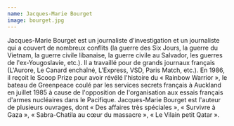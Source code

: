 ```yaml
---
name: Jacques-Marie Bourget
image: bourget.jpg
---
```

Jacques-Marie Bourget est un journaliste d'investigation et un journaliste qui a couvert de nombreux conflits (la guerre des Six Jours, la guerre du Vietnam, la guerre civile libanaise, la guerre civile au Salvador, les guerres de l'ex-Yougoslavie, etc.). Il a travaillé pour de grands journaux français (L'Aurore, Le Canard enchaîné, L'Express, VSD, Paris Match, etc.). En 1986, il reçoit le Scoop Prize pour avoir révélé l'histoire du « Rainbow Warrior », le bateau de Greenpeace coulé par les services secrets français à Auckland en juillet 1985 à cause de l'opposition de l'organisation aux essais français d'armes nucléaires dans le Pacifique. Jacques-Marie Bourget est l'auteur de plusieurs ouvrages, dont « Des affaires très spéciales », « Survivre à Gaza », « Sabra-Chatila au cœur du massacre », « Le Vilain petit Qatar ».
